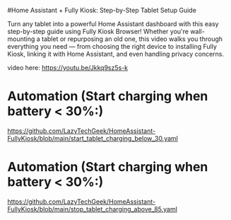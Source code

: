 #Home Assistant + Fully Kiosk: Step-by-Step Tablet Setup Guide

Turn any tablet into a powerful Home Assistant dashboard with this easy step-by-step guide using Fully Kiosk Browser! Whether you're wall-mounting a tablet or repurposing an old one, this video walks you through everything you need — from choosing the right device to installing Fully Kiosk, linking it with Home Assistant, and even handling privacy concerns.  

video here: https://youtu.be/Jkkq9sz5s-k

# Automation (Start charging when battery < 30%:)
https://github.com/LazyTechGeek/HomeAssistant-FullyKiosk/blob/main/start_tablet_charging_below_30.yaml

# Automation (Start charging when battery < 30%:)
https://github.com/LazyTechGeek/HomeAssistant-FullyKiosk/blob/main/stop_tablet_charging_above_85.yaml
